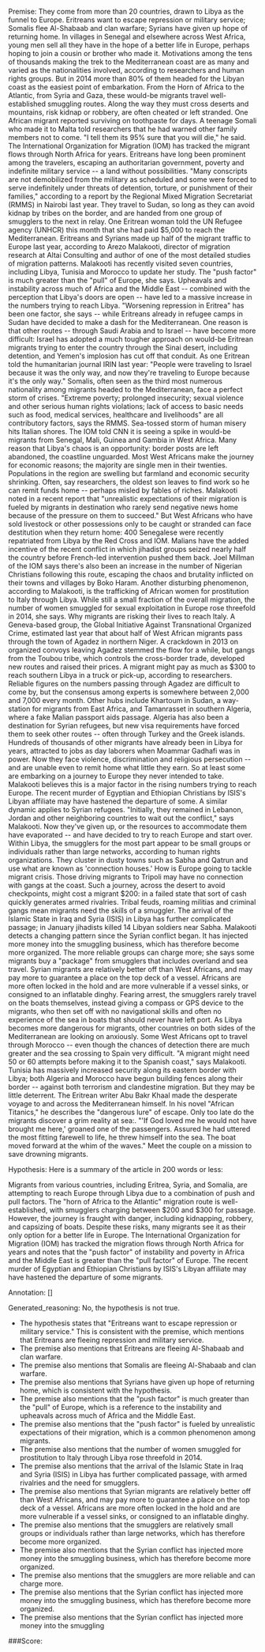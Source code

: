 
Premise:
They come from more than 20 countries, drawn to Libya as the funnel to Europe. Eritreans want to escape repression or military service; Somalis flee Al-Shabaab and clan warfare; Syrians have given up hope of returning home. In villages in Senegal and elsewhere across West Africa, young men sell all they have in the hope of a better life in Europe, perhaps hoping to join a cousin or brother who made it. Motivations among the tens of thousands making the trek to the Mediterranean coast are as many and varied as the nationalities involved, according to researchers and human rights groups. But in 2014 more than 80% of them headed for the Libyan coast as the easiest point of embarkation. From the Horn of Africa to the Atlantic, from Syria and Gaza, these would-be migrants travel well-established smuggling routes. Along the way they must cross deserts and mountains, risk kidnap or robbery, are often cheated or left stranded. One African migrant reported surviving on toothpaste for days. A teenage Somali who made it to Malta told researchers that he had warned other family members not to come. "I tell them its 95% sure that you will die," he said. The International Organization for Migration (IOM) has tracked the migrant flows through North Africa for years. Eritreans have long been prominent among the travelers, escaping an authoritarian government, poverty and indefinite military service -- a land without possibilities. "Many conscripts are not demobilized from the military as scheduled and some were forced to serve indefinitely under threats of detention, torture, or punishment of their families," according to a report by the Regional Mixed Migration Secretariat (RMMS) in Nairobi last year. They travel to Sudan, so long as they can avoid kidnap by tribes on the border, and are handed from one group of smugglers to the next in relay. One Eritrean woman told the UN Refugee agency (UNHCR) this month that she had paid $5,000 to reach the Mediterranean. Eritreans and Syrians made up half of the migrant traffic to Europe last year, according to Arezo Malakooti, director of migration research at Altai Consulting and author of one of the most detailed studies of migration patterns. Malakooti has recently visited seven countries, including Libya, Tunisia and Morocco to update her study. The "push factor" is much greater than the "pull" of Europe, she says. Upheavals and instability across much of Africa and the Middle East -- combined with the perception that Libya's doors are open -- have led to a massive increase in the numbers trying to reach Libya. "Worsening repression in Eritrea" has been one factor, she says -- while Eritreans already in refugee camps in Sudan have decided to make a dash for the Mediterranean. One reason is that other routes -- through Saudi Arabia and to Israel -- have become more difficult: Israel has adopted a much tougher approach on would-be Eritrean migrants trying to enter the country through the Sinai desert, including detention, and Yemen's implosion has cut off that conduit. As one Eritrean told the humanitarian journal IRIN last year: "People were traveling to Israel because it was the only way, and now they're traveling to Europe because it's the only way." Somalis, often seen as the third most numerous nationality among migrants headed to the Mediterranean, face a perfect storm of crises. "Extreme poverty; prolonged insecurity; sexual violence and other serious human rights violations; lack of access to basic needs such as food, medical services, healthcare and livelihoods" are all contributory factors, says the RMMS. Sea-tossed storm of human misery hits Italian shores. The IOM told CNN it is seeing a spike in would-be migrants from Senegal, Mali, Guinea and Gambia in West Africa. Many reason that Libya's chaos is an opportunity: border posts are left abandoned, the coastline unguarded. Most West Africans make the journey for economic reasons; the majority are single men in their twenties. Populations in the region are swelling but farmland and economic security shrinking. Often, say researchers, the oldest son leaves to find work so he can remit funds home -- perhaps misled by fables of riches. Malakooti noted in a recent report that "unrealistic expectations of their migration is fueled by migrants in destination who rarely send negative news home because of the pressure on them to succeed." But West Africans who have sold livestock or other possessions only to be caught or stranded can face destitution when they return home: 400 Senegalese were recently repatriated from Libya by the Red Cross and IOM. Malians have the added incentive of the recent conflict in which jihadist groups seized nearly half the country before French-led intervention pushed them back. Joel Millman of the IOM says there's also been an increase in the number of Nigerian Christians following this route, escaping the chaos and brutality inflicted on their towns and villages by Boko Haram. Another disturbing phenomenon, according to Malakooti, is the trafficking of African women for prostitution to Italy through Libya. While still a small fraction of the overall migration, the number of women smuggled for sexual exploitation in Europe rose threefold in 2014, she says. Why migrants are risking their lives to reach Italy. A Geneva-based group, the Global Initiative Against Transnational Organized Crime, estimated last year that about half of West African migrants pass through the town of Agadez in northern Niger. A crackdown in 2013 on organized convoys leaving Agadez stemmed the flow for a while, but gangs from the Toubou tribe, which controls the cross-border trade, developed new routes and raised their prices. A migrant might pay as much as $300 to reach southern Libya in a truck or pick-up, according to researchers. Reliable figures on the numbers passing through Agadez are difficult to come by, but the consensus among experts is somewhere between 2,000 and 7,000 every month. Other hubs include Khartoum in Sudan, a way-station for migrants from East Africa, and Tamanrasset in southern Algeria, where a fake Malian passport aids passage. Algeria has also been a destination for Syrian refugees, but new visa requirements have forced them to seek other routes -- often through Turkey and the Greek islands. Hundreds of thousands of other migrants have already been in Libya for years, attracted to jobs as day laborers when Moammar Gadhafi was in power. Now they face violence, discrimination and religious persecution -- and are unable even to remit home what little they earn. So at least some are embarking on a journey to Europe they never intended to take. Malakooti believes this is a major factor in the rising numbers trying to reach Europe. The recent murder of Egyptian and Ethiopian Christians by ISIS's Libyan affiliate may have hastened the departure of some. A similar dynamic applies to Syrian refugees. "Initially, they remained in Lebanon, Jordan and other neighboring countries to wait out the conflict," says Malakooti. Now they've given up, or the resources to accommodate them have evaporated -- and have decided to try to reach Europe and start over. Within Libya, the smugglers for the most part appear to be small groups or individuals rather than large networks, according to human rights organizations. They cluster in dusty towns such as Sabha and Qatrun and use what are known as 'connection houses.' How is Europe going to tackle migrant crisis. Those driving migrants to Tripoli may have no connection with gangs at the coast. Such a journey, across the desert to avoid checkpoints, might cost a migrant $200: in a failed state that sort of cash quickly generates armed rivalries. Tribal feuds, roaming militias and criminal gangs mean migrants need the skills of a smuggler. The arrival of the Islamic State in Iraq and Syria (ISIS) in Libya has further complicated passage; in January jihadists killed 14 Libyan soldiers near Sabha. Malakooti detects a changing pattern since the Syrian conflict began. It has injected more money into the smuggling business, which has therefore become more organized. The more reliable groups can charge more; she says some migrants buy a "package" from smugglers that includes overland and sea travel. Syrian migrants are relatively better off than West Africans, and may pay more to guarantee a place on the top deck of a vessel. Africans are more often locked in the hold and are more vulnerable if a vessel sinks, or consigned to an inflatable dinghy. Fearing arrest, the smugglers rarely travel on the boats themselves, instead giving a compass or GPS device to the migrants, who then set off with no navigational skills and often no experience of the sea in boats that should never have left port. As Libya becomes more dangerous for migrants, other countries on both sides of the Mediterranean are looking on anxiously. Some West Africans opt to travel through Morocco -- even though the chances of detection there are much greater and the sea crossing to Spain very difficult. "A migrant might need 50 or 60 attempts before making it to the Spanish coast," says Malakooti. Tunisia has massively increased security along its eastern border with Libya; both Algeria and Morocco have begun building fences along their border -- against both terrorism and clandestine migration. But they may be little deterrent. The Eritrean writer Abu Bakr Khaal made the desperate voyage to and across the Mediterranean himself. In his novel "African Titanics," he describes the "dangerous lure" of escape. Only too late do the migrants discover a grim reality at sea:. "'If God loved me he would not have brought me here,' groaned one of the passengers. Assured he had uttered the most fitting farewell to life, he threw himself into the sea. The boat moved forward at the whim of the waves." Meet the couple on a mission to save drowning migrants.


Hypothesis:
Here is a summary of the article in 200 words or less:

Migrants from various countries, including Eritrea, Syria, and Somalia, are attempting to reach Europe through Libya due to a combination of push and pull factors. The "horn of Africa to the Atlantic" migration route is well-established, with smugglers charging between $200 and $300 for passage. However, the journey is fraught with danger, including kidnapping, robbery, and capsizing of boats. Despite these risks, many migrants see it as their only option for a better life in Europe. The International Organization for Migration (IOM) has tracked the migration flows through North Africa for years and notes that the "push factor" of instability and poverty in Africa and the Middle East is greater than the "pull factor" of Europe. The recent murder of Egyptian and Ethiopian Christians by ISIS's Libyan affiliate may have hastened the departure of some migrants.

Annotation:
[]

Generated_reasoning:
No, the hypothesis is not true. 
- The hypothesis states that "Eritreans want to escape repression or military service." This is consistent with the premise, which mentions that Eritreans are fleeing repression and military service. 
- The premise also mentions that Eritreans are fleeing Al-Shabaab and clan warfare. 
- The premise also mentions that Somalis are fleeing Al-Shabaab and clan warfare. 
- The premise also mentions that Syrians have given up hope of returning home, which is consistent with the hypothesis. 
- The premise also mentions that the "push factor" is much greater than the "pull" of Europe, which is a reference to the instability and upheavals across much of Africa and the Middle East. 
- The premise also mentions that the "push factor" is fueled by unrealistic expectations of their migration, which is a common phenomenon among migrants. 
- The premise also mentions that the number of women smuggled for prostitution to Italy through Libya rose threefold in 2014. 
- The premise also mentions that the arrival of the Islamic State in Iraq and Syria (ISIS) in Libya has further complicated passage, with armed rivalries and the need for smugglers. 
- The premise also mentions that Syrian migrants are relatively better off than West Africans, and may pay more to guarantee a place on the top deck of a vessel. Africans are more often locked in the hold and are more vulnerable if a vessel sinks, or consigned to an inflatable dinghy. 
- The premise also mentions that the smugglers are relatively small groups or individuals rather than large networks, which has therefore become more organized. 
- The premise also mentions that the Syrian conflict has injected more money into the smuggling business, which has therefore become more organized. 
- The premise also mentions that the smugglers are more reliable and can charge more. 
- The premise also mentions that the Syrian conflict has injected more money into the smuggling business, which has therefore become more organized. 
- The premise also mentions that the Syrian conflict has injected more money into the smuggling

###Score:
